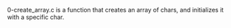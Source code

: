  0-create_array.c is a function that creates an array of chars, and initializes it with a specific char.
 